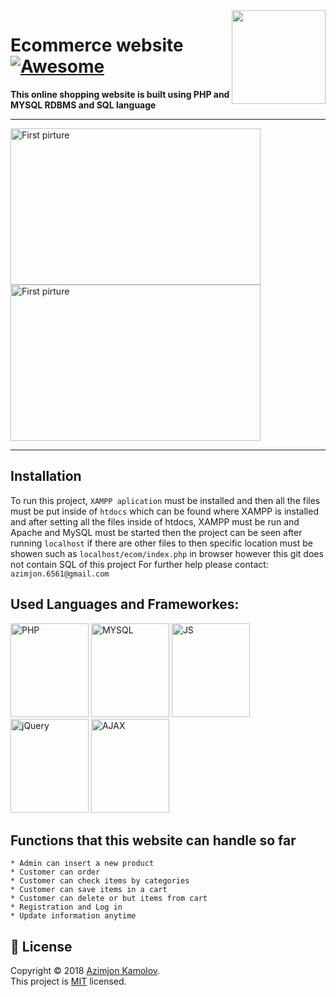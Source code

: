 <img src="https://github.com/mynameisone/Ecom/blob/master/images/Phoenix.png?raw=true" align="right" height="150"/>

# Ecommerce website [![Awesome](https://cdn.rawgit.com/sindresorhus/awesome/d7305f38d29fed78fa85652e3a63e154dd8e8829/media/badge.svg)](https://github.com/sindresorhus/awesome#readme)

**This online shopping website is built using PHP and MYSQL RDBMS and SQL language**

---
<p float="left">
<img src="https://github.com/azimjonkamolov/azimjon/blob/master/assets/img/p1.PNG?raw=true" width = "400" height="250" alt="First pirture" /> 
<img src="https://github.com/azimjonkamolov/azimjon/blob/master/assets/img/p11.PNG?raw=true" width = "400" height="250" alt="First pirture" /> 
</p>

---

## Installation
To run this project, `XAMPP aplication` must be installed and then all the files must be put inside of `htdocs` which can be found where XAMPP is installed and after setting all the files inside of htdocs, XAMPP must be run and Apache and MySQL must be started then the project can be seen after running `localhost` if there are other files to then specific location must be showen such as `localhost/ecom/index.php` in browser however this git does not contain SQL of this project
For further help please contact: `azimjon.6561@gmail.com` 

## Used Languages and Frameworkes: ##

<p float="left">
<img src="https://github.com/azimjonkamolov/azimjon/blob/master/assets/img/icons/php.png?raw=true" width = "125" height="150" alt="PHP" />
<img src="https://github.com/azimjonkamolov/azimjon/blob/master/assets/img/icons/mysql.png?raw=true" width = "125" height="150" alt="MYSQL" />
<img src="https://github.com/azimjonkamolov/azimjon/blob/master/assets/img/icons/j.png?raw=true" width = "125" height="150" alt="JS" />
<img src="https://github.com/azimjonkamolov/azimjon/blob/master/assets/img/icons/jquery.png?raw=true" width = "125" height="150" alt="jQuery" />
<img src="https://github.com/azimjonkamolov/azimjon/blob/master/assets/img/icons/ajax.png?raw=true" width = "125" height="150" alt="AJAX" />
<!-- <img src="https://github.com/azimjonkamolov/azimjon/blob/master/assets/img/icons/css.png?raw=true" width = "125" height="150" alt="CSS" />
<img src="https://github.com/azimjonkamolov/azimjon/blob/master/assets/img/icons/html.png?raw=true" width = "125" height="150" alt="HTML" /> -->
</p>

## Functions that this website can handle so far ##

    * Admin can insert a new product
    * Customer can order
    * Customer can check items by categories
    * Customer can save items in a cart
    * Customer can delete or but items from cart
    * Registration and Log in
    * Update information anytime


## 📝 License


Copyright © 2018 [Azimjon Kamolov](https://github.com/mynameisone).<br />
This project is [MIT](https://github.com/kefranabg/readme-md-generator/blob/master/LICENSE) licensed.
